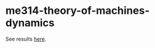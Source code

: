 # me314-theory-of-machines-dynamics
See results [here](https://colab.research.google.com/drive/1esYyp-ViELlXDnCdz3dagsVTCIKS7pf8).
